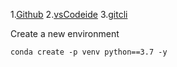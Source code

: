 1.[Github](https://github.com/sarathhub007)
2.[vsCodeide](https://code.visualstudio.com/)
3.[gitcli](https://git-scm.com/book/en/v2/Getting-Started-with-Command-line)


Create a new environment


```
conda create -p venv python==3.7 -y
```